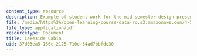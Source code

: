 ```yaml
---
content_type: resource
description: Example of student work for the mid-semester design presentation.
file: /media/https%3A/open-learning-course-data-rc.s3.amazonaws.com/4-500-introduction-to-design-computing-fall-2008/37d03ea5156c2125710e54ad7bbfdc30_assn4b_6.pdf
file_type: application/pdf
resourcetype: Document
title: Lakeside Cabin
uid: 37d03ea5-156c-2125-710e-54ad7bbfdc30
---
```

